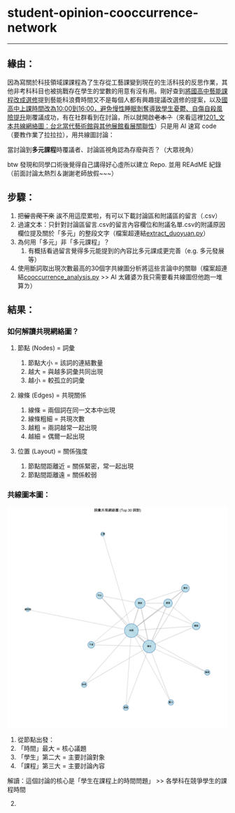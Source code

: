 # student-opinion-cooccurrence-network
---
## 緣由：
因為寫關於科技領域課課程為了生存從工藝課變到現在的生活科技的反思作業，其他非考科科目也被挑戰存在學生的堂數的用意有沒有用。剛好查到[將國高中藝能課程改成選修](https://join.gov.tw/idea/detail/7c8d9351-3f20-4ce3-9095-500633cab73d)提到藝能科浪費時間又不是每個人都有興趣提議改選修的提案，以及[國高中上課時間改為10:00到16:00，避免慢性睡眠剝奪導致學生憂鬱、自傷自殺風險提升](https://join.gov.tw/idea/detail/45e4b677-19d5-4b48-b1da-1afe3000a878)剛覆議成功，有在社群看到在討論，所以就開啟~~老本？~~（來看這裡[1201_文本共線網絡圖：台北當代藝術館與其他展館看展關聯性](https://github.com/cpeggy/PL/tree/main/Homework5)）只是用 AI 速寫 code（要教作業了拉拉拉），用共線圖討論：

當討論到**多元課程**時覆議者、討論區視角認為存廢與否？（大眾視角）

btw 發現和同學口術後覺得自己講得好心虛所以建立 Repo. 並用 REAdME 紀錄（前面討論太熱烈＆謝謝老師放假~~~）
## 步驟：
1. 把~~留言爬下來~~ 誒不用這麼累啦，有可以下載討論區和附議區的留言（.csv）
2. 過濾文本：只針對討論區留言.csv的留言內容欄位和附議名單.csv的附議原因欄位提及關於「多元」的整段文字（檔案超連結[extract_duoyuan.py](https://github.com/cpeggy/student-opinion-cooccurrence-network/blob/main/extract_duoyuan.py)）
  1. 為何用「多元」非「多元課程」？
     1.  有概括看過留言覺得多元能提到的內容比多元課成更完善（e.g. 多元發展等）
3. 使用斷詞取出現次數最高的30個字共線圖分析將這些言論中的關聯（檔案超連結[cooccurrence_analysis.py](https://github.com/cpeggy/student-opinion-cooccurrence-network/blob/main/cooccurrence_analysis.py) >> AI 太雞婆ㄌ我只需要看共線圖但他跑一堆算ㄌ）
## 結果：
### 如何解讀共現網絡圖？

1. 節點 (Nodes) = 詞彙
   1. 節點大小 = 該詞的連結數量
   2. 越大 = 與越多詞彙共同出現
   3. 越小 = 較孤立的詞彙

2. 線條 (Edges) = 共現關係
   1. 線條 = 兩個詞在同一文本中出現
   2. 線條粗細 = 共現次數
   3. 越粗 = 兩詞越常一起出現
   4. 越細 = 偶爾一起出現

3. 位置 (Layout) = 關係強度
   1. 節點間距離近 = 關係緊密，常一起出現
   2. 節點間距離遠 = 關係較弱
### 共線圖本圖：
![圖本圖](https://github.com/cpeggy/student-opinion-cooccurrence-network/blob/main/%E8%A9%9E%E5%BD%99%E5%85%B1%E7%8F%BE%E7%B6%B2%E7%B5%A1%E5%9C%96.png)
1. 從節點出發：
  1. 「時間」最大 = 核心議題
  2. 「學生」第二大 = 主要討論對象
  3. 「課程」第三大 = 主要討論內容

   解讀：這個討論的核心是「學生在課程上的時間問題」 >> 各學科在競爭學生的課程時間

2. 
